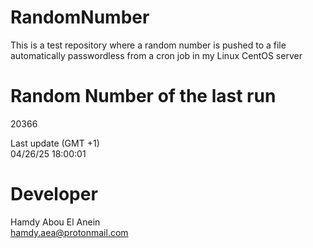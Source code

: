 # RandomNumber    
This is a test repository where a random number is pushed to a file automatically passwordless from a cron job in my Linux CentOS server    
# Random Number of the last run   
20366
      
Last update (GMT +1)    
04/26/25 18:00:01
# Developer    
Hamdy Abou El Anein   
hamdy.aea@protonmail.com
